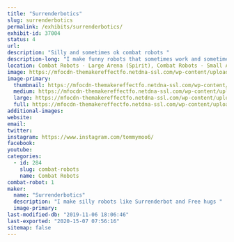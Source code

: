 ```yaml
---
title: "Surrenderbotics"
slug: surrenderbotics
permalink: /exhibits/surrenderbotics/
exhibit-id: 37004
status: 4
url: 
description: "Silly and sometimes ok combat robots "
description-long: "I make funny robots that sometimes work and sometimes look funny getting completely exploded. Have snuck onto TV with bots like Surrenderbot and Hand of Time."
location: Combat Robots - Large Arena (Spirit), Combat Robots - Small Arena (Spirit)
image: https://mfocdn-themakereffectfo.netdna-ssl.com/wp-content/uploads/2019/08/polebot-1024x764.jpg
image-primary:
  thumbnail: https://mfocdn-themakereffectfo.netdna-ssl.com/wp-content/uploads/2019/08/polebot-150x150.jpg
  medium: https://mfocdn-themakereffectfo.netdna-ssl.com/wp-content/uploads/2019/08/polebot-300x224.jpg
  large: https://mfocdn-themakereffectfo.netdna-ssl.com/wp-content/uploads/2019/08/polebot-1024x764.jpg
  full: https://mfocdn-themakereffectfo.netdna-ssl.com/wp-content/uploads/2019/08/polebot.jpg
additional-images:
website: 
email: 
twitter: 
instagram: https://www.instagram.com/tommymoo6/
facebook: 
youtube: 
categories:
  - id: 284
    slug: combat-robots
    name: Combat Robots
combat-robot: 1
maker:
  name: "Surrenderbotics"
  description: "I make silly robots like Surrenderbot and Free hugs "
  image-primary: 
last-modified-db: "2019-11-06 18:06:46"
last-exported: "2020-15-07 07:56:16"
sitemap: false
---
```

